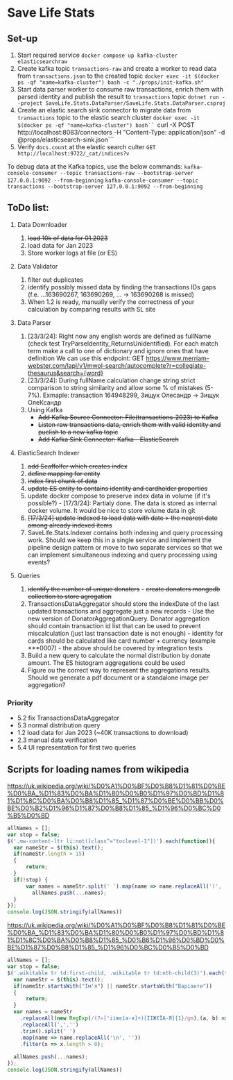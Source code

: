 ﻿
# Save Life Stats

## Set-up
1. Start required service
```docker compose up kafka-cluster elasticsearchraw```
2. Create kafka topic `transactions-raw` and create a worker to read data from `transactions.json` to the created topic
```docker exec -it $(docker ps -qf "name=kafka-cluster") bash -c "./props/init-kafka.sh"```
3. Start data parser worker to consume raw transactions, enrich them with parsed identity and publish the result to `transactions` topic
```dotnet run --project SaveLife.Stats.DataParser/SaveLife.Stats.DataParser.csproj```
4. Create an elastic search sink connector to migrate data from `transactions` topic to the elastic search cluster
```docker exec -it $(docker ps -qf "name=kafka-cluster") bash``
```curl -X POST http://localhost:8083/connectors -H "Content-Type: application/json" -d @props/elasticsearch-sink.json```
5. Verify `docs.count` at the elastic search culter
```GET http://localhost:9722/_cat/indices?v```

To debug data at the Kafka topics, use the below commands:
```kafka-console-consumer --topic transactions-raw --bootstrap-server 127.0.0.1:9092 --from-beginning```
```kafka-console-consumer --topic transactions --bootstrap-server 127.0.0.1:9092 --from-beginning```

## ToDo list:
 1. Data Downloader 
	 1. ~~load 10k of data for 01.2023~~ 
	 2. load data for Jan 2023
	 3. Store worker logs at file (or ES)
	 
 2. Data Validator
	 1. filter out duplicates
	 2. identify possibly missed data by finding the transactions IDs gaps (f.e. ...163690267, 163690269, ... -> 163690268 is missed)
	 3. When 1.2 is ready, manually verify the correctness of your calculation by comparing results with SL site
		
3. Data Parser
	1. [23/3/24]: Right now any english words are defined as fullName (check test TryParseIdentity_ReturnsUnidentified).
         For each match term make a call to one of dictionary and ignore ones that have definition
		         We can use this endpoint: GET https://www.merriam-webster.com/lapi/v1/mwol-search/autocomplete?r=collegiate-thesaurus&search={word}
	2. [23/3/24]: During fullName calculation change string strict comparison to string similarity and allow some % of mistakes (5-7%).
				 Exmaple: transaction 164948299, Зищук Олесандр -> Зищук ОлеКсандр
    3. Using Kafka
        -  ~~Add Kafka Source Connector: File(transactions-2023) to Kafka~~
        -  ~~Listen raw transactions data, enrich them with valid identity and puclish to a new kafka topic~~
        -  ~~Add Kafka Sink Connector: Kafka - ElasticSearch~~


 4. ElasticSearch Indexer
	1. ~~add Scaffolfer which creates index~~
	2. ~~define mapping for entity~~
	3. ~~index first chunk of data~~
	4. ~~update ES entity to contains identity and cardholder properties~~
	5. update docker compose to preserve index data in volume (if it's possible?)
			- [17/3/24]: Partialy done. The data is stored as internal docker volume. It would be nice to store volume data in git
	6. ~~[17/3/24] update Indexed to load data with date > the nearest date among already indexed items~~
	7. SaveLife.Stats.Indexer contains both indexing and query processing work. Should we keep this in a single service and implement the pipeline
         design pattern or move to two separate services so that we can implement
	     simultaneous indexing and query processing using events?

 5. Queries
	1. ~~identify the number of unique donaters~~
			- ~~create donaters mongodb collection to store agregation~~
	2. TransactionsDataAggregator should store the indexDate of the last updated transactions and aggregate just a new records
			- Use the new version of DonatorAggregationQuery. Donator aggregation should contain transaction id list that can be used to prevent miscalculation (just last transaction date is not enough)
			- identity for cards should be calculated like card number + currency (example ***0007)
			- the above should be covered by integration tests
	3. Build a new query to calculate the normal distribution by donate amount. The ES histogram aggregations could be used
	4. Figure ou the correct way to represent the aggregations results. Should we generate a pdf document or a standalone image per aggregation?

### Priority
- 5.2 fix TransactionsDataAggregator
- 5.3 normal distribution query
- 1.2 load data for Jan 2023 (~40K transactions to download)
- 2.3 manual data verification
- 5.4 UI representation for first two queries

## Scripts for loading names from wikipedia

https://uk.wikipedia.org/wiki/%D0%A1%D0%BF%D0%B8%D1%81%D0%BE%D0%BA_%D1%83%D0%BA%D1%80%D0%B0%D1%97%D0%BD%D1%81%D1%8C%D0%BA%D0%B8%D1%85_%D1%87%D0%BE%D0%BB%D0%BE%D0%B2%D1%96%D1%87%D0%B8%D1%85_%D1%96%D0%BC%D0%B5%D0%BD
```js
allNames = [];
var stop = false;
$('.mw-content-ltr li:not([class^="toclevel-1"])').each(function(){
  var nameStr = $(this).text();
  if(nameStr.length > 15)
  {
	  return;
  }
  if(!stop) {
	  var names = nameStr.split(' ').map(name => name.replaceAll('(', '').replaceAll(')', '').replaceAll(',',''));
		allNames.push(...names);  
  }
});
console.log(JSON.stringify(allNames))
```

https://uk.wikipedia.org/wiki/%D0%A1%D0%BF%D0%B8%D1%81%D0%BE%D0%BA_%D1%83%D0%BA%D1%80%D0%B0%D1%97%D0%BD%D1%81%D1%8C%D0%BA%D0%B8%D1%85_%D0%B6%D1%96%D0%BD%D0%BE%D1%87%D0%B8%D1%85_%D1%96%D0%BC%D0%B5%D0%BD
```js
allNames = [];
var stop = false;
$('.wikitable tr td:first-child, .wikitable tr td:nth-child(3)').each(function(){
  var nameStr = $(this).text();
  if(nameStr.startsWith("Ім'я") || nameStr.startsWith("Варіанти"))
  {
	  return;
  }
  var names = nameStr
	.replaceAll(new RegExp(/(?=['iіжєїa-я]+)[IІЖЄЇА-Я]{1}/gm),(a, b) => ' ' + a)
	.replaceAll(',','')
	.trim().split(' ')
	.map(name => name.replaceAll('\n', ''))
	.filter(x => x.length > 0);
	
  allNames.push(...names);
});
console.log(JSON.stringify(allNames))
```
